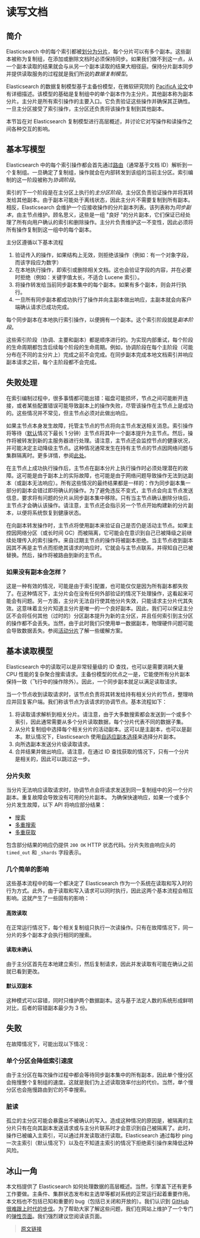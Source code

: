 # 读写文档

## 简介

Elasticsearch 中的每个索引都被[划分为分片](/intro/scalability)，每个分片可以有多个副本。这些副本被称为复制组，在添加或删除文档时必须保持同步。如果我们做不到这一点，从一个副本读取的结果就会与从另一个副本读取的结果大相径庭。保持分片副本同步并提供读取服务的过程就是我们所说的*数据复制模型*。

Elasticsearch 的数据复制模型基于主备份模型，在微软研究院的 [PacificA 论文](https://www.microsoft.com/en-us/research/publication/pacifica-replication-in-log-based-distributed-storage-systems/)中有详细描述。该模型的基础是复制组中的单个副本作为主分片。其他副本称为副本分片。主分片是所有索引操作的主要入口。它负责验证这些操作并确保其正确性。一旦主分区接受了索引操作，主分区还负责将该操作复制到其他副本。

本节旨在对 Elasticsearch 复制模型进行高层概述，并讨论它对写操作和读操作之间各种交互的影响。

## 基本写模型

Elasticsearch 中的每个索引操作都会首先通过[路由](/rest_apis/document_apis/docs_index#路由)（通常基于文档 ID）解析到一个复制组。一旦确定了复制组，操作就会在内部转发到该组的当前主分区。索引编制的这一阶段被称为*协调阶段*。

索引的下一个阶段是在主分区上执行的*主分区阶段*。主分区负责验证操作并将其转发给其他副本。由于副本可能处于离线状态，因此主分片不需要复制到所有副本。相反，Elasticsearch 会维护一个应接收操作的分片副本列表。该列表称为*同步副本*，由主节点维护。顾名思义，这些是一组 "良好 "的分片副本，它们保证已经处理了所有向用户确认的索引和删除操作。主分片负责维护这一不变性，因此必须将所有操作复制到这一组中的每个副本。

主分区遵循以下基本流程

1. 验证传入的操作，如果结构上无效，则拒绝该操作（例如：有一个对象字段，而该字段应为数字）
2. 在本地执行操作，即索引或删除相关文档。这也会验证字段的内容，并在必要时拒绝（例如：关键字值太长，不适合 Lucene 索引）。
3. 将操作转发给当前同步副本集中的每个副本。如果有多个副本，则会并行执行。
4. 一旦所有同步副本都成功执行了操作并向主副本做出响应，主副本就会向客户端确认请求已成功完成。

每个同步副本在本地执行索引操作，以便拥有一个副本。这个索引阶段就是*副本阶段*。

这些索引阶段（协调、主要和副本）都是顺序进行的。为实现内部重试，每个阶段的生命周期都包含后续每个阶段的生命周期。例如，协调阶段在每个主阶段（可能分布在不同的主分片上）完成之前不会完成。在同步副本完成本地文档索引并响应副本请求之前，每个主阶段都不会完成。

## 失败处理

在索引编制过程中，很多事情都可能出错：磁盘可能损坏，节点之间可能断开连接，或者某些配置错误可能导致副本上的操作失败，尽管该操作在主节点上是成功的。这些情况并不常见，但主节点必须对此做出响应。

如果主节点本身发生故障，托管主节点的节点将向主节点发送相关消息。索引操作将等待（[默认](/index_modules/index_modules#动态索引设置)情况下最长 1 分钟）主节点将其中一个副本提升为主节点。然后，操作将被转发到新的主服务器进行处理。请注意，主节点还会监控节点的健康状况，并可能决定主动降级主节点。这种情况通常发生在持有主节点的节点因网络问题与集群隔离时。更多详情，参阅[此处](#如果没有副本会怎样)。

在主节点上成功执行操作后，主节点在副本分片上执行操作时必须处理潜在的故障。这可能是由于副本上的实际故障，也可能是由于网络问题导致操作无法到达副本（或副本无法响应）。所有这些情况的最终结果都是一样的：作为同步副本集一部分的副本会错过即将确认的操作。为了避免违反不变式，主节点会向主节点发送信息，要求将有问题的分片从同步副本集中移除。只有当主节点确认删除分块后，主节点才会确认该操作。请注意，主节点还会指示另一个节点开始构建新的分片副本，以便将系统恢复到健康状态。

在向副本转发操作时，主节点将使用副本来验证自己是否仍是活动主节点。如果主控因网络分区（或长时间 GC）而被隔离，它可能会在意识到自己已被降级之前继续处理传入的索引操作。来自过期主节点的操作将被副本拒绝。当主节点收到副本因其不再是主节点而拒绝其请求的响应时，它就会与主节点联系，并得知自己已被替换。然后，操作将被路由到新的主节点。

### 如果没有副本会怎样？

这是一种有效的情况，可能是由于索引配置，也可能仅仅是因为所有副本都失败了。在这种情况下，主分片会在没有任何外部验证的情况下处理操作，这看起来可能会有问题。另一方面，主分片无法自行使其他分片失效，只能请求主分片代其失效。这意味着主分片知道主分片是唯一的一个良好副本。因此，我们可以保证主分区不会将任何其他（过时的）分区副本提升为新的主分区，并且任何索引到主分区的操作都不会丢失。当然，由于此时我们只使用单一数据副本，物理硬件问题可能会导致数据丢失。参阅[活动分片](/rest_apis/document_apis/docs_index#活动分片)了解一些缓解方案。

## 基本读取模型

Elasticsearch 中的读取可以是非常轻量级的 ID 查找，也可以是需要消耗大量 CPU 性能的复杂聚合搜索请求。主备份模型的优点之一是，它能使所有分片副本保持一致（飞行中的操作除外）。因此，一个同步副本就足以满足读取请求。

当一个节点收到读取请求时，该节点负责将其转发给持有相关分片的节点，整理响应并回复客户端。我们称该节点为该请求的协调节点。基本流程如下：

1. 将读取请求解析到相关分片。请注意，由于大多数搜索都会发送到一个或多个索引，因此通常需要从多个分片读取数据，每个分片代表不同的数据子集。
2. 从分片复制组中选择每个相关分片的活动副本。这可以是主副本，也可以是副本。默认情况下，Elasticsearch 使用[自适应副本选择](/search_your_data/the_search_api/search_shard_routing)来选择分片副本。
3. 向所选副本发送分片级读取请求。
4. 合并结果并做出响应。请注意，在通过 ID 查找获取的情况下，只有一个分片是相关的，因此可以跳过这一步。

### 分片失败

当分片无法响应读取请求时，协调节点会将请求发送到同一复制组中的另一个分片副本。重复故障会导致没有可用的分片副本。
为确保快速响应，如果一个或多个分片发生故障，以下 API 将响应部分结果：
- [搜索](/rest_apis/search_apis/seach)
- [多重搜索](/rest_apis/search_apis/multi_search)
- [多重获取](//rest_apis/document_apis/multi_get)

包含部分结果的响应仍提供 `200 OK` HTTP 状态代码。分片失败由响应头的 `timed_out` 和 `_shards` 字段表示。

### 几个简单的影响

这些基本流程中的每一个都决定了 Elasticsearch 作为一个系统在读取和写入时的行为方式。此外，由于读取和写入请求可以同时执行，因此这两个基本流程会相互影响。这就产生了一些固有的影响：

#### 高效读取

在正常运行情况下，每个相关复制组只执行一次读操作。只有在故障情况下，同一分片的多个副本才会执行相同的搜索。

#### 读取未确认

由于主分区首先在本地建立索引，然后复制请求，因此并发读取有可能在确认之前就已看到更改。

#### 默认双副本

这种模式可以容错，同时只维护两个数据副本。这与基于法定人数的系统形成鲜明对比，后者的容错副本最少为 3 份。

## 失败

在故障情况下，可能出现以下情况：

### 单个分区会降低索引速度

由于主分区在每次操作过程中都会等待同步副本集中的所有副本，因此单个慢分区会拖慢整个复制组的速度。这就是我们为上述读取效率付出的代价。当然，单个慢分区也会拖慢路由到它的不幸搜索。

### 脏读

孤立的主分区可能会暴露出不被确认的写入。造成这种情况的原因是，被隔离的主分片只有在向其副本发送请求或与主分片联系时才会意识到自己被隔离了。此时，操作已被编入主索引，可以通过并发读取进行读取。Elasticsearch 通过每秒 ping 一次主索引（默认情况下）以及在不知道主索引的情况下拒绝索引操作来降低这种风险。

## 冰山一角

本文档提供了 Elasticsearch 如何处理数据的高层概述。当然，引擎盖下还有更多工作要做。主条件、集群状态发布和主选举等都对系统的正常运行起着重要作用。本文档也不包括已知和重要的 bug（包括已关闭和开放的）。我们认识到 [GitHub 很难跟上时代的步伐](https://github.com/elastic/elasticsearch/issues?q=label%3Aresiliency)。为了帮助大家了解这些问题，我们在网站上维护了一个专门的[弹性页面](https://www.elastic.co/guide/en/elasticsearch/resiliency/current/index.html)。我们强烈建议您阅读该页面。

> [原文链接](https://www.elastic.co/guide/en/elasticsearch/reference/current/docs-replication.html)
